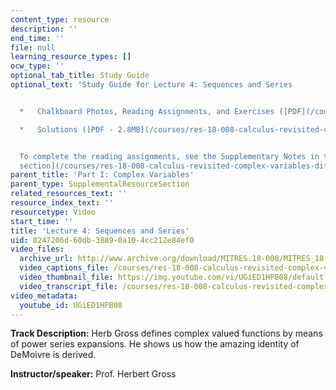 ```yaml
---
content_type: resource
description: ''
end_time: ''
file: null
learning_resource_types: []
ocw_type: ''
optional_tab_title: Study Guide
optional_text: 'Study Guide for Lecture 4: Sequences and Series


  *   Chalkboard Photos, Reading Assignments, and Exercises ([PDF](/courses/res-18-008-calculus-revisited-complex-variables-differential-equations-and-linear-algebra-fall-2011/resources/mitres_18_008_parti_lec04))

  *   Solutions ([PDF - 2.8MB](/courses/res-18-008-calculus-revisited-complex-variables-differential-equations-and-linear-algebra-fall-2011/resources/mitres_18_008_parti_sol04))


  To complete the reading assignments, see the Supplementary Notes in the [Study Materials
  section](/courses/res-18-008-calculus-revisited-complex-variables-differential-equations-and-linear-algebra-fall-2011/pages/study-materials).'
parent_title: 'Part I: Complex Variables'
parent_type: SupplementalResourceSection
related_resources_text: ''
resource_index_text: ''
resourcetype: Video
start_time: ''
title: 'Lecture 4: Sequences and Series'
uid: 8247206d-60db-3889-0a10-4cc212e84ef0
video_files:
  archive_url: http://www.archive.org/download/MITRES.18-008/MITRES_18-008_Part1_lec4_300k.mp4
  video_captions_file: /courses/res-18-008-calculus-revisited-complex-variables-differential-equations-and-linear-algebra-fall-2011/c0f91540d3ce5881bd2d91d55857c5af_UGiED1HPB08.vtt
  video_thumbnail_file: https://img.youtube.com/vi/UGiED1HPB08/default.jpg
  video_transcript_file: /courses/res-18-008-calculus-revisited-complex-variables-differential-equations-and-linear-algebra-fall-2011/332cdf5484c612ac107ef4fdd6660b55_UGiED1HPB08.pdf
video_metadata:
  youtube_id: UGiED1HPB08
---
```


**Track Description:** Herb Gross defines complex valued functions by means of power series expansions. He shows us how the amazing identity of DeMoivre is derived.

**Instructor/speaker:** Prof. Herbert Gross



